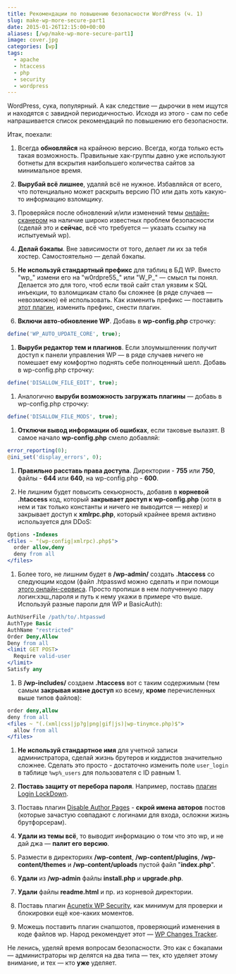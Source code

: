 ```yaml
---
title: Рекомендации по повышению безопасности WordPress (ч. 1)
slug: make-wp-more-secure-part1
date: 2015-01-26T12:15:00+00:00
aliases: [/wp/make-wp-more-secure-part1]
image: cover.jpg
categories: [wp]
tags:
  - apache
  - htaccess
  - php
  - security
  - wordpress
---
```


WordPress, сука, популярный. А как следствие — дырочки в нем ищутся и находятся с завидной периодичностью. Исходя из этого - сам по себе напрашивается список рекомендаций по повышению его безопасности.

<!--more-->

Итак, поехали:

1. Всегда **обновляйся** на крайнюю версию. Всегда, когда только есть такая возможность. Правильные хак-группы давно уже используют ботнеты для вскрытия наибольшего количества сайтов за минимальное время.

1. **Вырубай всё лишнее**, удаляй всё не нужное. Избавляйся от всего, что потенциально может раскрыть версию ПО или дать хоть какую-то информацию взломщику.

1. Проверяйся после обновлений и/или изменений темы [онлайн-сканером](http://hackertarget.com/wordpress-security-scan/) на наличие широко известных проблем безопасности (сделай это и **сейчас**, всё что требуется — указать ссылку на испытуемый wp).

1. **Делай бэкапы**. Вне зависимости от того, делает ли их за тебя хостер. Самостоятельно — делай бэкапы.

1. **Не используй стандартный префикс** для таблиц в БД WP. Вместо "wp_" измени его на "w0rdpre55_" или "W_P_" — смысл ты понял. Делается это для того, чтоб если твой сайт стал уязвим к SQL инъекции, то взломщикам стало бы сложнее (в ряде случаев — невозможно) её использовать. Как изменить префикс — поставить [этот плагин](https://wordpress.org/plugins/db-prefix-change/), изменить префикс, снести плагин.

1. **Включи авто-обновление WP**. Добавь в **wp-config.php** строчку:

```php
define('WP_AUTO_UPDATE_CORE', true);
```

1. **Выруби редактор тем и плагинов**. Если злоумышленник получит доступ к панели управления WP — в ряде случаев ничего не помешает ему комфортно поднять себе полноценный шелл. Добавь в wp-config.php строчку:

```php
define('DISALLOW_FILE_EDIT', true);
```

1. Аналогично **выруби возможность загружать плагины** — добавь в wp-config.php строчку:

```php
define('DISALLOW_FILE_MODS', true);
```

1. **Отключи вывод информации об ошибках**, если таковые вылазят. В самое начало **wp-config.php** смело добавляй:

```php
error_reporting(0);
@ini_set('display_errors', 0);
```

1. **Правильно расставь права доступа**. Директории - **755** или **750**, файлы - **644** или **640**, на wp-config.php - **600**.

1. Не лишним будет повысить секьюрность, добавив в **корневой .htaccess** код, который **закрывает доступ к wp-config.php** (хотя в нем и так только константы и ничего не выводится — нехер) и закрывает доступ к **xmlrpc.php**, который крайнее время активно используется для DDoS:

```apache
Options -Indexes
<files ~ "(wp-config|xmlrpc).php$">
  order allow,deny
  deny from all
</files>
```

1. Более того, не лишним будет в **/wp-admin/** создать **.htaccess** со следующим кодом (файл .htpasswd можно сделать и при помощи [этого онлайн-сервиса](http://www.htaccesstools.com/htpasswd-generator/). Просто пропиши в нем полученную пару логин:хэш_пароля и путь к нему укажи в примере что выше. Используй разные пароли для WP и BasicAuth):

```apache
AuthUserFile /path/to/.htpasswd
AuthType Basic
AuthName "restricted"
Order Deny,Allow
Deny from all
<limit GET POST>
  Require valid-user
</limit>
Satisfy any
```

1. В **/wp-includes/** создаем **.htaccess** вот с таким содержимым (тем самым **закрывая извне доступ** ко всему, **кроме** перечисленных выше типов файлов):

```apache
order deny,allow
deny from all
<files ~ "(.(xml|css|jp?g|png|gif|js)|wp-tinymce.php)$">
  allow from all
</files>
```

1. **Не используй стандартное имя** для учетной записи администратора, сделай жизнь брутеров и киддистов значительно сложнее. Сделать это просто - достаточно изменить поле `user_login` в таблице `%wp%_users` для пользователя с ID равным 1.

1. **Поставь защиту от перебора пароля**. Например, поставь [плагин Login LockDown](https://wordpress.org/plugins/login-lockdown/).

1. Поставь плагин [Disable Author Pages](https://wordpress.org/plugins/disable-author-pages/) - **скрой имена авторов** постов (которые зачастую совпадают с логинами для входа, осложни жизнь брутфорсерам).

1. **Удали из темы всё**, то выводит информацию о том что это wp, и не дай джа — **палит его версию**.

1. Размести в директориях **/wp-content**, **/wp-content/plugins**, **/wp-content/themes** и **/wp-content/uploads** пустой файл "**index.php**".

1. **Удали** из **/wp-admin** файлы **install.php** и **upgrade.php**.

1. **Удали** файлы **readme.html** и пр. из корневой директории.

1. Поставь плагин [Acunetix WP Security](https://wordpress.org/plugins/wp-security-scan/), как минимум для проверки и блокировки ещё кое-каких моментов.

1. Можешь поставить плагин снапшотов, проверяющий изменения в коде файлов wp. Народ рекомендует этот — [WP Changes Tracker](https://wordpress.org/plugins/wp-changes-tracker/).

Не ленись, уделяй время вопросам безопасности. Это как с бэкапами — администраторы wp делятся на два типа — тех, кто уделяет этому внимание, и тех — кто **уже** уделяет.
